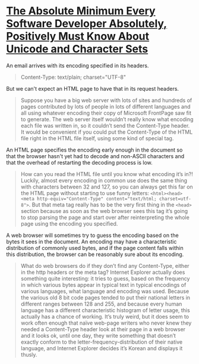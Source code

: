 # [The Absolute Minimum Every Software Developer Absolutely, Positively Must Know About Unicode and Character Sets](https://www.joelonsoftware.com/2003/10/08/the-absolute-minimum-every-software-developer-absolutely-positively-must-know-about-unicode-and-character-sets-no-excuses/)

An email arrives with its encoding specified in its headers.

> Content-Type: text/plain; charset="UTF-8"

But we can't expect an HTML page to have that in its request headers.

> Suppose you have a big web server with lots of sites and hundreds of pages contributed by lots of people in lots of different languages and all using whatever encoding their copy of Microsoft FrontPage saw fit to generate. The web server itself wouldn’t really know what encoding each file was written in, so it couldn’t send the Content-Type header. It would be convenient if you could put the Content-Type of the HTML file right in the HTML file itself, using some kind of special tag.

An HTML page specifies the encoding early enough in the document so that the browser hasn't yet had to decode and non-ASCII characters and that the overhead of restarting the decoding process is low.

> How can you read the HTML file until you know what encoding it’s in?! Luckily, almost every encoding in common use does the same thing with characters between 32 and 127, so you can always get this far on the HTML page without starting to use funny letters: `<html><head><meta http-equiv="Content-Type" content="text/html; charset=utf-8">`. But that meta tag really has to be the very first thing in the `<head>` section because as soon as the web browser sees this tag it’s going to stop parsing the page and start over after reinterpreting the whole page using the encoding you specified.

A web browser will sometimes try to guess the encoding based on the bytes it sees in the document. An encoding may have a characteristic distribution of commonly used bytes, and if the page content falls within this distribution, the browser can be reasonably sure about its encoding.

> What do web browsers do if they don’t find any Content-Type, either in the http headers or the meta tag? Internet Explorer actually does something quite interesting: it tries to guess, based on the frequency in which various bytes appear in typical text in typical encodings of various languages, what language and encoding was used. Because the various old 8 bit code pages tended to put their national letters in different ranges between 128 and 255, and because every human language has a different characteristic histogram of letter usage, this actually has a chance of working. It’s truly weird, but it does seem to work often enough that naïve web-page writers who never knew they needed a Content-Type header look at their page in a web browser and it looks ok, until one day, they write something that doesn’t exactly conform to the letter-frequency-distribution of their native language, and Internet Explorer decides it’s Korean and displays it thusly.
